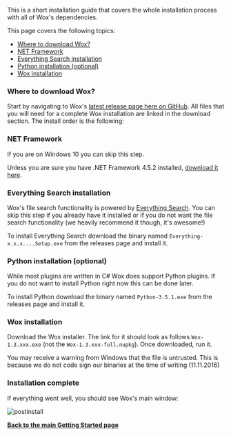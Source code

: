 This is a short installation guide that covers the whole installation process with all of Wox's dependencies. 

This page covers the following topics:
- [Where to download Wox?](https://github.com/Wox-launcher/Wox/wiki/Getting-started.-Installation#where-to-download-wox)
- [NET Framework](https://github.com/Wox-launcher/Wox/wiki/Getting-started.-Installation#net-framework)
- [Everything Search installation](https://github.com/Wox-launcher/Wox/wiki/Getting-started.-Installation#everything-search-installation)
- [Python installation (optional)](https://github.com/Wox-launcher/Wox/wiki/Getting-started.-Installation#python-installation-optional)
- [Wox installation](https://github.com/Wox-launcher/Wox/wiki/Getting-started.-Installation#python-installation-optional)

### Where to download Wox?
Start by navigating to Wox's [latest release page here on GitHub](https://github.com/Wox-launcher/Wox/releases/latest).
All files that you will need for a complete Wox installation are linked in the download section. The install order is the following: 

### NET Framework
If you are on Windows 10 you can skip this step.

Unless you are sure you have .NET Framework 4.5.2 installed, [download it here](https://www.microsoft.com/en-us/download/details.aspx?id=42643).

### Everything Search installation

Wox's file search functionality is powered by [Everything Search](https://www.voidtools.com/). You can skip this step if you already have it installed or if you do not want the file search functionality (we heavily recommend it though, it's awesome!)

To install Everything Search download the binary named `Everything-x.x.x....Setup.exe` from the releases page and install it. 
### Python installation (optional) 

While most plugins are written in C# Wox does support Python plugins. 
If you do not want to install Python right now this can be done later. 

To install Python download the binary named `Python-3.5.1.exe` from the releases page and install it. 

### Wox installation
Download the Wox installer. The link for it should look as follows `Wox-1.3.xxx.exe` (not the `Wox-1.3.xxx-full.nupkg`). Once downloaded, run it. 

You may receive a warning from Windows that the file is untrusted. This is because we do not code sign our binaries at the time of writing (11.11.2016) 

### Installation complete
If everything went well, you should see Wox's main window:

![postinstall](http://imgur.com/16atErC.jpg)

**[Back to the main Getting Started page](https://github.com/Wox-launcher/Wox/wiki)**